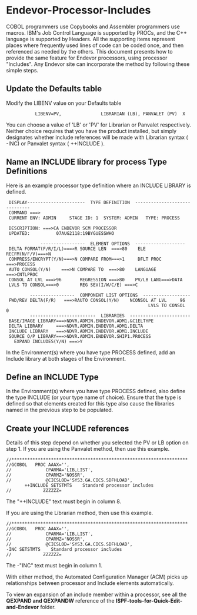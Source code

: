 # Endevor-Processor-Includes

COBOL programmers use Copybooks and Assembler programmers use macros. IBM's Job Control Language is supported by PROCs, and the C++ language is supported by Headers. All the supporting items represent places where frequently used lines of code can be coded once, and then referenced as needed by the others. This document presents how to provide the same feature for Endevor processors, using processor "Includes". Any Endevor site can incorporate the method by following these simple steps.

## Update the Defaults table

Modify the LIBENV value on your Defaults table
>
               LIBENV=PV,               LIBRARIAN (LB), PANVALET (PV)  X 

You can choose a value of 'LB' or 'PV' for Librarian or Panvalet respectively. Neither choice requires that you have the product installed, but simply designates whether include references will be made with Librarian syntax ( -INC) or Panvalet syntax ( ++INCLUDE ).

## Name an INCLUDE library for process Type Definitions

Here is an example processor type definition where an INCLUDE LIBRARY is defined. 

  ~~~
   DISPLAY----------------------  TYPE DEFINITION  ------------------------------
   COMMAND ===>                                                                 
   CURRENT ENV: ADMIN     STAGE ID: 1  SYSTEM: ADMIN   TYPE: PROCESS    
                                                                                 
   DESCRIPTION: ===>CA ENDEVOR SCM PROCESSOR                                   
   UPDATED:          07AUG2118:19BYGUESSWHO                                  
                                                                                 
               -----------------  ELEMENT OPTIONS  -------------------           
   DELTA FORMAT(F/R/I/L)===>R SOURCE LEN  ===>80    ELE RECFM(N/F/V)===>N
   COMPRESS/ENCRYPT(Y/N)===>N COMPARE FROM===>1     DFLT PROC ===>PROCESS 
   AUTO CONSOL(Y/N)    ===>N COMPARE TO  ===>80    LANGUAGE  ===>CNTLPROC
   CONSOL AT LVL ===>96       REGRESSION ===>80    PV/LB LANG===>DATA    
   LVLS TO CONSOL===>0        REG SEV(I/W/C/E) ===>C                        
                                                                                 
           -----------------  COMPONENT LIST OPTIONS  ------------------         
   FWD/REV DELTA(F/R)   ===>RAUTO CONSOL(Y/N)    NCONSOL AT LVL     96 
                                                        LVLS TO CONSOL    0  
           -------------------------  LIBRARIES  -----------------------         
   BASE/IMAGE LIBRARY===>NDVR.ADMIN.ENDEVOR.ADM1.&C1ELTYPE           
   DELTA LIBRARY     ===>NDVR.ADMIN.ENDEVOR.ADM1.DELTA               
   INCLUDE LIBRARY   ===>NDVR.ADMIN.ENDEVOR.ADM1.INCLUDE             
   SOURCE O/P LIBRARY===>NDVR.ADMIN.ENDEVOR.SHIP1.PROCESS             
     EXPAND INCLUDES(Y/N) ===>Y                                              
 ~~~
In the Environment(s) where you have type PROCESS defined, add an Include library at both stages of the Environment.

## Define an INCLUDE Type

In the Environment(s) where you have type PROCESS defined, also define the type INCLUDE (or your type name of choice). Ensure that the type is defined so that  elements created for this type also cause the libraries named in the previous step to be populated.

## Create your INCLUDE references

Details of this step depend on whether you selected the PV or LB option on step 1. 
If you are using the Panvalet method, then use this example.
~~~
//******************************************************************* 
//GCOBOL   PROC AAAX='',                                              
//             CPARMA='LIB,LIST',                                     
//             CPARMZ='NOSSR',                                        
//             @CICSLOD='SYS3.GA.CICS.SDFHLOAD',     
       ++INCLUDE SETSTMTS    Standard processor includes              
//            ZZZZZZ=                                                 
~~~
The "++INCLUDE" text must begin in column 8.

If you are using the Librarian method, then use this example.

~~~
//******************************************************************* 
//GCOBOL   PROC AAAX='',                                              
//             CPARMA='LIB,LIST',                                     
//             CPARMZ='NOSSR',                                        
//             @CICSLOD='SYS3.GA.CICS.SDFHLOAD',     
-INC SETSTMTS    Standard processor includes              
//            ZZZZZZ=                                                 
~~~
The -"INC" text must begin in column 1.

With either method, the Automated Configuration Manager (ACM) picks up relationships between processor and Include elements automatically.

To view an expansion of an include member within a processor, see all the **QEXPAND and QEXPANDW** reference of the **ISPF-tools-for-Quick-Edit-and-Endevor** folder. 